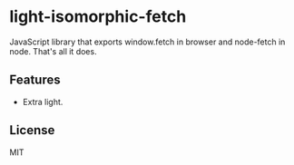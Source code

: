 # light-isomorphic-fetch

JavaScript library that exports window.fetch in browser and node-fetch in node. That's all it does.

## Features

- Extra light.

## License

MIT

